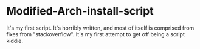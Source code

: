 # Modified-Arch-install-script
It's my first script. It's horribly written, and most of itself is comprised from fixes from "stackoverflow". It's my first attempt to get off being a script kiddie.
